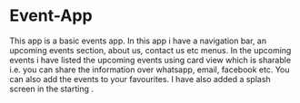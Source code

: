 # Event-App
This app is a basic events app. In this app i have a navigation bar, an upcoming events section, about us, contact us etc menus. In the upcoming events i have listed the upcoming events using card view which is sharable i.e. you can share the information over whatsapp, email, facebook etc. You can also add the events to your favourites. I have also added a splash screen in the starting . 
